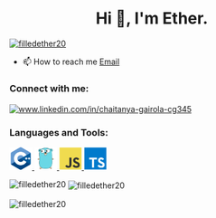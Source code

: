 <h1 align="center">Hi 👋, I'm Ether.</h1>
<p align="left"> <a href="https://github.com/ryo-ma/github-profile-trophy"><img src="https://github-profile-trophy.vercel.app/?username=filledether20" alt="filledether20" /></a> </p>


- 📫 How to reach me <a href="https://linkedin.com/in/www.linkedin.com/in/chaitanya-gairola-cg345" target="blank">Email</a>

<h3 align="left">Connect with me:</h3>
<p align="left">
<a href="https://linkedin.com/in/www.linkedin.com/in/chaitanya-gairola-cg345" target="blank"><img align="center" src="https://raw.githubusercontent.com/rahuldkjain/github-profile-readme-generator/master/src/images/icons/Social/linked-in-alt.svg" alt="www.linkedin.com/in/chaitanya-gairola-cg345" height="30" width="40" /></a>
</p>

<h3 align="left">Languages and Tools:</h3>
<p align="left"> <a href="https://www.w3schools.com/cpp/" target="_blank" rel="noreferrer"> <img src="https://raw.githubusercontent.com/devicons/devicon/master/icons/cplusplus/cplusplus-original.svg" alt="cplusplus" width="40" height="40"/> </a> <a href="https://golang.org" target="_blank" rel="noreferrer"> <img src="https://raw.githubusercontent.com/devicons/devicon/master/icons/go/go-original.svg" alt="go" width="40" height="40"/> </a> <a href="https://developer.mozilla.org/en-US/docs/Web/JavaScript" target="_blank" rel="noreferrer"> <img src="https://raw.githubusercontent.com/devicons/devicon/master/icons/javascript/javascript-original.svg" alt="javascript" width="40" height="40"/> </a> <a href="https://www.typescriptlang.org/" target="_blank" rel="noreferrer"> <img src="https://raw.githubusercontent.com/devicons/devicon/master/icons/typescript/typescript-original.svg" alt="typescript" width="40" height="40"/> </a> </p>

<p><img align="left" src="https://github-readme-stats.vercel.app/api/top-langs?username=filledether20&show_icons=true&locale=en&layout=compact" alt="filledether20" /></p>

<p>&nbsp;<img align="center" src="https://github-readme-stats.vercel.app/api?username=filledether20&show_icons=true&locale=en" alt="filledether20" /></p>

<p><img align="center" src="https://github-readme-streak-stats.herokuapp.com/?user=filledether20&" alt="filledether20" /></p>
